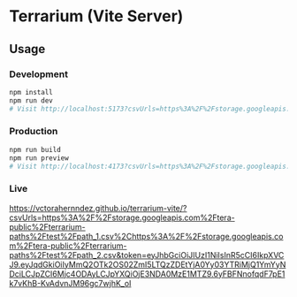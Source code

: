# Terrarium (Vite Server)

## Usage

### Development
```bash
npm install
npm run dev
# Visit http://localhost:5173?csvUrls=https%3A%2F%2Fstorage.googleapis.com%2Ftera-public%2Fterrarium-paths%2Ftest%2Fpath_1.csv%2Chttps%3A%2F%2Fstorage.googleapis.com%2Ftera-public%2Fterrarium-paths%2Ftest%2Fpath_2.csv&token=eyJhbGciOiJIUzI1NiIsInR5cCI6IkpXVCJ9.eyJqdGkiOiIyMmQ2OTk2OS02ZmI5LTQzZDEtYjA0Yy03YTRiMjQ1YmYyNDciLCJpZCI6Mjc4ODAyLCJpYXQiOjE3NDA0MzE1MTZ9.6yFBFNnofqdF7pE1k7vKhB-KvAdvnJM96gc7wjhK_oI
```

### Production
```bash
npm run build
npm run preview
# Visit http://localhost:4173?csvUrls=https%3A%2F%2Fstorage.googleapis.com%2Ftera-public%2Fterrarium-paths%2Ftest%2Fpath_1.csv%2Chttps%3A%2F%2Fstorage.googleapis.com%2Ftera-public%2Fterrarium-paths%2Ftest%2Fpath_2.csv&token=eyJhbGciOiJIUzI1NiIsInR5cCI6IkpXVCJ9.eyJqdGkiOiIyMmQ2OTk2OS02ZmI5LTQzZDEtYjA0Yy03YTRiMjQ1YmYyNDciLCJpZCI6Mjc4ODAyLCJpYXQiOjE3NDA0MzE1MTZ9.6yFBFNnofqdF7pE1k7vKhB-KvAdvnJM96gc7wjhK_oI
```

### Live
https://vctorahernndez.github.io/terrarium-vite/?csvUrls=https%3A%2F%2Fstorage.googleapis.com%2Ftera-public%2Fterrarium-paths%2Ftest%2Fpath_1.csv%2Chttps%3A%2F%2Fstorage.googleapis.com%2Ftera-public%2Fterrarium-paths%2Ftest%2Fpath_2.csv&token=eyJhbGciOiJIUzI1NiIsInR5cCI6IkpXVCJ9.eyJqdGkiOiIyMmQ2OTk2OS02ZmI5LTQzZDEtYjA0Yy03YTRiMjQ1YmYyNDciLCJpZCI6Mjc4ODAyLCJpYXQiOjE3NDA0MzE1MTZ9.6yFBFNnofqdF7pE1k7vKhB-KvAdvnJM96gc7wjhK_oI
